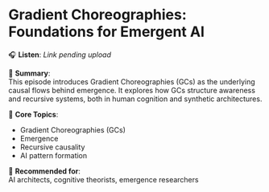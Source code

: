 # Gradient Choreographies: Foundations for Emergent AI

🎧 **Listen**: _Link pending upload_

📝 **Summary**:  
This episode introduces Gradient Choreographies (GCs) as the underlying causal flows behind emergence. It explores how GCs structure awareness and recursive systems, both in human cognition and synthetic architectures.

🧠 **Core Topics**:
- Gradient Choreographies (GCs)
- Emergence
- Recursive causality
- AI pattern formation

📍 **Recommended for**:  
AI architects, cognitive theorists, emergence researchers
